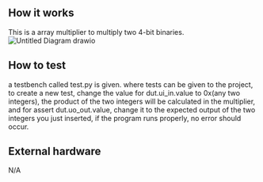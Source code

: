 <!---

This file is used to generate your project datasheet. Please fill in the information below and delete any unused
sections.

You can also include images in this folder and reference them in the markdown. Each image must be less than
512 kb in size, and the combined size of all images must be less than 1 MB.
-->

## How it works

This is a array multiplier to multiply two 4-bit binaries.
![Untitled Diagram drawio](https://github.com/user-attachments/assets/db7c928c-c02a-4c31-ab97-ec0417a7f243)


## How to test

a testbench called test.py is given. where tests can be given to the project, to create a new test, change the value for dut.ui_in.value to 0x(any two integers), the product of the two integers will be calculated in the multiplier, and for assert dut.uo_out.value, change it to the expected output of the two integers you just inserted, if the program runs properly, no error should occur.

## External hardware

N/A
